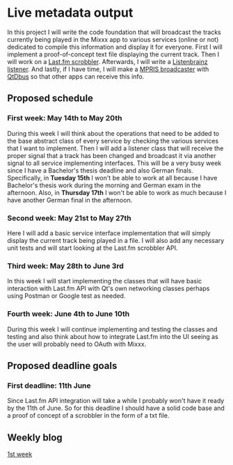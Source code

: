 # Live metadata output

In this project I will write the code foundation that will broadcast the
tracks currently being played in the Mixxx app to various services
(online or not) dedicated to compile this information and display it for
everyone. First I will implement a proof-of-concept text file displaying
the current track. Then I will work on a [Last.fm
scrobbler](https://www.last.fm/home). Afterwards, I will write a
[Listenbrainz listener](https://listenbrainz.org/). And lastly, if I
have time, I will make a [MPRIS
broadcaster](https://specifications.freedesktop.org/mpris-spec/latest/)
with [QtDbus](http://doc.qt.io/qt-5/qtdbus-index.html) so that other
apps can receive this info.

## Proposed schedule

### First week: May 14th to May 20th

During this week I will think about the operations that need to be added
to the base abstract class of every service by checking the various
services that I want to implement. Then I will add a listener class that
will receive the proper signal that a track has been changed and
broadcast it via another signal to all service implementing interfaces.
This will be a very busy week since I have a Bachelor's thesis deadline
and also German finals. Specifically, in **Tuesday 15th** I won't be
able to work at all because I have Bachelor's thesis work during the
morning and German exam in the afternoon. Also, in **Thursday 17th** I
won't be able to work as much because I have another German final in the
afternoon.

### Second week: May 21st to May 27th

Here I will add a basic service interface implementation that will
simply display the current track being played in a file. I will also add
any necessary unit tests and will start looking at the Last.fm scrobbler
API.

### Third week: May 28th to June 3rd

In this week I will start implementing the classes that will have basic
interaction with Last.fm API with Qt's own networking classes perhaps
using Postman or Google test as needed.

### Fourth week: June 4th to June 10th

During this week I will continue implementing and testing the classes
and testing and also think about how to integrate Last.fm into the UI
seeing as the user will probably need to OAuth with Mixxx.

## Proposed deadline goals

### First deadline: 11th June

Since Last.fm API integration will take a while I probably won't have it
ready by the 11th of June. So for this deadline I should have a solid
code base and a proof of concept of a scrobbler in the form of a txt
file.

## Weekly blog

[1st
week](http://lkese3ker.blogspot.com.es/2018/05/week-1-14th-may-20th-may.html)
